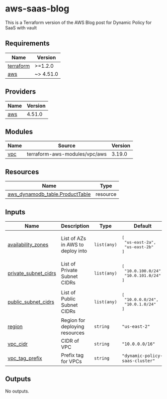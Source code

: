 # aws-saas-blog
This is a Terraform version of the AWS Blog post for Dynamic Policy for SaaS with vault  

<!-- BEGINNING OF PRE-COMMIT-TERRAFORM DOCS HOOK -->
## Requirements

| Name | Version |
|------|---------|
| <a name="requirement_terraform"></a> [terraform](#requirement\_terraform) | >=1.2.0 |
| <a name="requirement_aws"></a> [aws](#requirement\_aws) | ~> 4.51.0 |

## Providers

| Name | Version |
|------|---------|
| <a name="provider_aws"></a> [aws](#provider\_aws) | 4.51.0 |

## Modules

| Name | Source | Version |
|------|--------|---------|
| <a name="module_vpc"></a> [vpc](#module\_vpc) | terraform-aws-modules/vpc/aws | 3.19.0 |

## Resources

| Name | Type |
|------|------|
| [aws_dynamodb_table.ProductTable](https://registry.terraform.io/providers/hashicorp/aws/latest/docs/resources/dynamodb_table) | resource |

## Inputs

| Name | Description | Type | Default | Required |
|------|-------------|------|---------|:--------:|
| <a name="input_availability_zones"></a> [availability\_zones](#input\_availability\_zones) | List of AZs in AWS to deploy into | `list(any)` | <pre>[<br>  "us-east-2a",<br>  "us-east-2b"<br>]</pre> | no |
| <a name="input_private_subnet_cidrs"></a> [private\_subnet\_cidrs](#input\_private\_subnet\_cidrs) | List of Private Subnet CIDRs | `list(any)` | <pre>[<br>  "10.0.100.0/24",<br>  "10.0.101.0/24"<br>]</pre> | no |
| <a name="input_public_subnet_cidrs"></a> [public\_subnet\_cidrs](#input\_public\_subnet\_cidrs) | List of Public Subnet CIDRs | `list(any)` | <pre>[<br>  "10.0.0.0/24",<br>  "10.0.1.0/24"<br>]</pre> | no |
| <a name="input_region"></a> [region](#input\_region) | Region for deploying resources | `string` | `"us-east-2"` | no |
| <a name="input_vpc_cidr"></a> [vpc\_cidr](#input\_vpc\_cidr) | CIDR of VPC | `string` | `"10.0.0.0/16"` | no |
| <a name="input_vpc_tag_prefix"></a> [vpc\_tag\_prefix](#input\_vpc\_tag\_prefix) | Prefix tag for VPCs | `string` | `"dynamic-policy-saas-cluster"` | no |

## Outputs

No outputs.
<!-- END OF PRE-COMMIT-TERRAFORM DOCS HOOK -->
